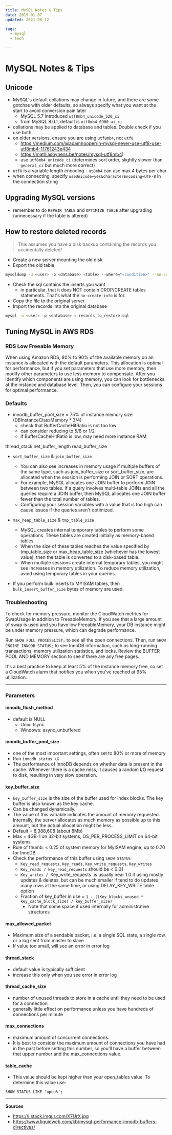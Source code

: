```yaml
---
title: MySQL Notes & Tips
date: 2019-01-07
updated: 2021-08-12

tags:
  - mysql
  - tech

---
```

# MySQL Notes & Tips

## Unicode

  - MySQL's default collations may change in future, and there are some gotchas with older defaults, so always specify what you want at the start to avoid conversion pain later
    - MySQL 5.7 introduced `utf8mb4_unicode_520_ci`
    - from MySQL 8.0.1, default is `utf8mb4_0900_ai_ci`
  - collations may be applied to database and tables. Double check if you use both.
  - on older versions, ensure you are using `utf8mb4`, not `utf8`
    - https://medium.com/@adamhooper/in-mysql-never-use-utf8-use-utf8mb4-11761243e434
    - https://mathiasbynens.be/notes/mysql-utf8mb4)
    - use `utf8mb4_unicode_ci` (determines sort order, slightly slower than `general_ci` but much more correct)
  - `utf8` is a variable length encoding - `ut8mb4` can use max 4 bytes per char
  - when connecting, specify `useUnicode=yes&characterEncoding=UTF-8` in the connection string

## Upgrading MySQL versions

- remember to do `REPAIR TABLE` and `OPTIMIZE TABLE` after upgrading (unnecessary if the table is altered)

## How to restore deleted records

> This assumes you have a disk backup containing the records you accidentally deleted!

- Create a new server mounting the old disk
- Export the old table
```sh
mysqldump -u <user> -p <database> <table> --where="<condition>" --no-create-info > records_to_restore.sql
```

- Check the sql contains the inserts you want
  - in particular, that it does NOT contain DROP/CREATE tables statements. That's what the `no-create-info` is for.
- Copy the file to the original server
- Import the records into the original database
```sh
mysql -u <user> -p <database> < records_to_restore.sql
```


## Tuning MySQL in AWS RDS

### RDS Low Freeable Memory

When using Amazon RDS, 80% to 90% of the available memory on an instance is allocated with the default parameters. This allocation is optimal for performance, but if you set parameters that use more memory, then modify other parameters to use less memory to compensate. After you identify which components are using memory, you can look for bottlenecks at the instance and database level. Then, you can configure your sessions for optimal performance. 

### Defaults

* innodb_buffer_pool_size = 75% of instance memory size (DBInstanceClassMemory * 3/4)
  * check that BufferCacheHitRatio is not too low
  * can consider reducing to 5/8 or 1/2
  * if BufferCacheHitRatio is low, may need more instance RAM

thread_stack
net_buffer_length
read_buffer_size

* `sort_buffer_size` & `join_buffer_size`
  * You can also see increases in memory usage if multiple buffers of the same type, such as join_buffer_size or sort_buffer_size, are allocated when the session is performing JOIN or SORT operations. 
  * For example, MySQL allocates one JOIN buffer to perform JOIN between two tables. If a query involves multi-table JOINs and all the queries require a JOIN buffer, then MySQL allocates one JOIN buffer fewer than the total number of tables. 
  * Configuring your session variables with a value that is too high can cause issues if the queries aren't optimized. 

* `max_heap_table_size` & `tmp_table_size`
  * MySQL creates internal temporary tables to perform some operations. These tables are created initially as memory-based tables. 
  * When the size of these tables reaches the value specified by tmp_table_size or max_heap_table_size (whichever has the lowest value), then the table is converted to a disk-based table.
  * When multiple sessions create internal temporary tables, you might see increases in memory utilization. To reduce memory utilization, avoid using temporary tables in your queries.
  
* If you perform bulk inserts to MYISAM tables, then `bulk_insert_buffer_size` bytes of memory are used.

### Troubleshooting

To check for memory pressure, monitor the CloudWatch metrics for SwapUsage in addition to FreeableMemory. If you see that a large amount of swap is used and you have low FreeableMemory, your DB instance might be under memory pressure, which can degrade performance.

Run `SHOW FULL PROCESSLIST;` to see all the open connections. Then, run `SHOW ENGINE INNODB STATUS;` to see InnoDB information, such as long-running transactions, memory utilization statistics, and locks. Review the BUFFER POOL AND MEMORY section to see if there are any free pages.

It's a best practice to keep at least 5% of the instance memory free, so set a CloudWatch alarm that notifies you when you've reached at 95% utilization.

---
### Parameters

#### innodb_flush_method

* default is NULL
  * Unix: fsync
  * Windows: async_unbuffered
  
#### innodb_buffer_pool_size

* one of the most important settings, often set to 80% or more of memory
* Run `innodb status \G`
* The performance of InnoDB depends on whether data is present in the cache. Whenever there is a cache miss, it causes a random I/O request to disk, resulting in very slow operation.


#### key_buffer_size

* `key_buffer_size` is the size of the buffer used for index blocks. The key buffer is also known as the key cache.
* Can be changed dynamically.
* The value of this variable indicates the amount of memory requested. Internally, the server allocates as much memory as possible up to this amount, but the actual allocation might be less.
* Default = 8,388,608 (about 8Mb)
* Max = 4GB-1 on 32-bit systems, OS_PER_PROCESS_LIMIT on 64-bit systems
* Rule of thumb: < 0.25 of system memory for MyISAM engine, up to 0.70 for InnoDB
* Check the performance of this buffer using `SHOW STATUS`
  * `Key_read_requests`, `Key_reads`, `Key_write_requests`, `Key_writes`
  * `Key_reads / key_read_requests` should be < 0.01
  * `Key_writes / `Key_write_requests` is usually near 1.0 if using mostly updates & deletes, but can be much smaller if tend to do updates many rows at the same time, or using DELAY_KEY_WRITE table option
  * Fraction of key_buffer in use = `1 - ((Key_blocks_unused * key_cache_block_size) / key_buffer_size)`
    * Note that some space if used internally for administrative structures

#### max_allowed_packet

* Maximum size of a sendable packet, i.e. a single SQL state, a single row, or a log sent from master to slave
* If value too small, will see an error in error log

#### thread_stack

* default value is typically sufficient
* increase this only when you see error in error log

#### thread_cache_size

* number of unused threads to store in a cache until they need to be used for a connection
* generally little effect on performance unless you have hundreds of connections per minute

#### max_connections

* maximum amount of concurrent connections.
* It is best to consider the maximum amount of connections you have had in the past before setting this number, so you’ll have a buffer between that upper number and the max_connections value.

#### table_cache

* This value should be kept higher than your open_tables value. To determine this value use:

`SHOW STATUS LIKE 'open%';`

---
**Sources**
- https://i.stack.imgur.com/X7UrX.jpg
- https://www.liquidweb.com/kb/mysql-performance-innodb-buffers-directives/
